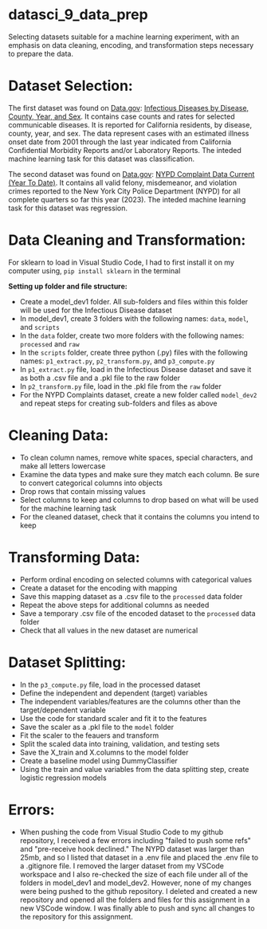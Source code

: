 # datasci_9_data_prep

Selecting datasets suitable for a machine learning experiment, with an emphasis on data cleaning, encoding, and transformation steps necessary to prepare the data.

# Dataset Selection: 

The first dataset was found on [Data.gov](https://data.gov/): [Infectious Diseases by Disease, County, Year, and Sex](https://catalog.data.gov/dataset/infectious-diseases-by-disease-county-year-and-sex-d8912). It contains case counts and rates for selected communicable diseases. It is reported for California residents, by disease, county, year, and sex. The data represent cases with an estimated illness onset date from 2001 through the last year indicated from California Confidential Morbidity Reports and/or Laboratory Reports. The inteded machine learning task for this dataset was classification. 

The second dataset was found on [Data.gov](https://data.gov/): [NYPD Complaint Data Current (Year To Date)](https://catalog.data.gov/dataset/nypd-complaint-data-current-year-to-date). It contains all valid felony, misdemeanor, and violation crimes reported to the New York City Police Department (NYPD) for all complete quarters so far this year (2023). The inteded machine learning task for this dataset was regression. 

# Data Cleaning and Transformation:

For sklearn to load in Visual Studio Code, I had to first install it on my computer using, <code>pip install sklearn</code> in the terminal

**Setting up folder and file structure:**
- Create a model_dev1 folder. All sub-folders and files within this folder will be used for the Infectious Disease dataset
- In model_dev1, create 3 folders with the following names: <code>data</code>, <code>model</code>, and <code>scripts</code> 
- In the <code>data</code> folder, create two more folders with the following names: <code>processed</code> and <code>raw</code> 
- In the <code>scripts</code> folder, create three python (.py) files with the following names: <code>p1_extract.py</code>, <code>p2_transform.py</code>, and <code>p3_compute.py</code>
- In <code>p1_extract.py</code> file, load in the Infectious Disease dataset and save it as both a .csv file and a .pkl file to the raw folder
- In <code>p2_transform.py</code> file, load in the .pkl file from the <code>raw</code> folder
- For the NYPD Complaints dataset, create a new folder called <code>model_dev2</code> and repeat steps for creating sub-folders and files as above

# Cleaning Data: 
- To clean column names, remove white spaces, special characters, and make all letters lowercase
- Examine the data types and make sure they match each column. Be sure to convert categorical columns into objects
- Drop rows that contain missing values 
- Select columns to keep and columns to drop based on what will be used for the machine learning task
- For the cleaned dataset, check that it contains the columns you intend to keep

# Transforming Data:
- Perform ordinal encoding on selected columns with categorical values
- Create a dataset for the encoding with mapping
- Save this mapping dataset as a .csv file to the <code>processed</code> data folder
- Repeat the above steps for additional columns as needed
- Save a temporary .csv file of the encoded dataset to the <code>processed</code> data folder 
- Check that all values in the new dataset are numerical

# Dataset Splitting: 
- In the <code>p3_compute.py</code> file, load in the processed dataset
- Define the independent and dependent (target) variables
- The independent variables/features are the columns other than the target/dependent variable
- Use the code for standard scaler and fit it to the features
- Save the scaler as a .pkl file to the <code>model</code> folder
- Fit the scaler to the feauers and transform
- Split the scaled data into training, validation, and testing sets
- Save the X_train and X.columns to the model folder
- Create a baseline model using DummyClassifier
- Using the train and value variables from the data splitting step, create logistic regression models

# Errors:
- When pushing the code from Visual Studio Code to my github repository, I received a few errors including "failed to push some refs" and "pre-receive hook declined." The NYPD dataset was larger than 25mb, and so I listed that dataset in a .env file and placed the .env file to a .gitignore file. I removed the larger dataset from my VSCode workspace and I also re-checked the size of each file under all of the folders in model_dev1 and model_dev2. However, none of my changes were being pushed to the github repository. I deleted and created a new repository and opened all the folders and files for this assignment in a new VSCode window. I was finally able to push and sync all changes to the repository for this assignment. 






